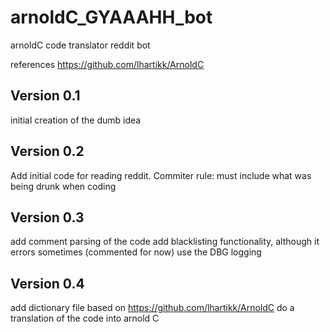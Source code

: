 # arnoldC_GYAAAHH_bot
arnoldC code translator reddit bot

references
https://github.com/lhartikk/ArnoldC

Version 0.1 
------------
initial creation of the dumb idea

Version 0.2
------------
Add initial code for reading reddit. 
Commiter rule: must include what was being drunk when coding

Version 0.3
------------
add comment parsing of the code
add blacklisting functionality, although it errors sometimes (commented for now)
use the DBG logging

Version 0.4
------------
add dictionary file based on https://github.com/lhartikk/ArnoldC
do a translation of the code into arnold C



